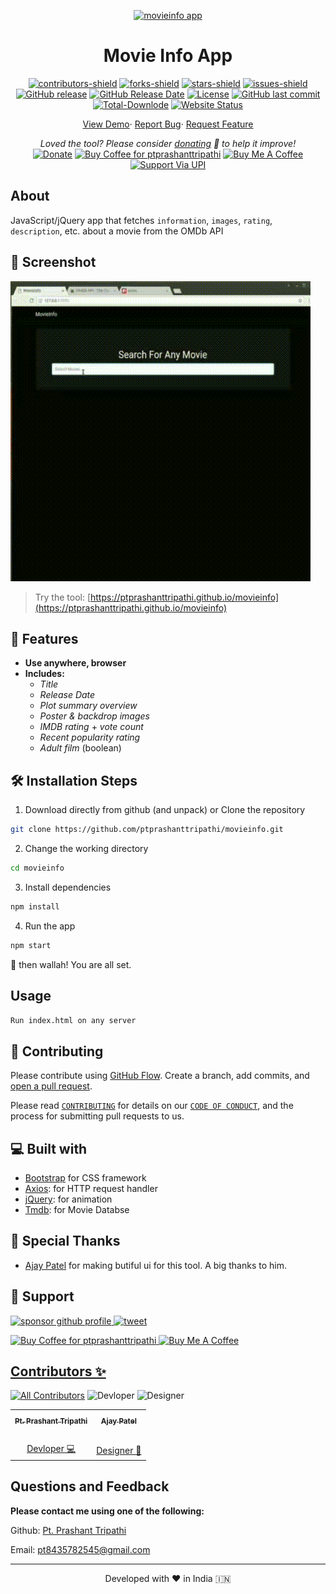 <p align="center"><a href="https://ptprashanttripathi.github.io/movieinfo"><img alt="movieinfo app" src="https://i.imgur.com/IVOhZJi.jpg" width="150vw"/></a></p>
<h1 align="center">Movie Info App</h1>
<p align="center">
	<a href="https://github.com/PtPrashantTripathi/movieinfo/graphs/contributors"><img alt="contributors-shield" src="https://img.shields.io/github/contributors/ptprashanttripathi/movieinfo.svg?style=flat-square"/></a>
	<a href="https://github.com/PtPrashantTripathi/movieinfo/network/members"><img alt="forks-shield" src="https://img.shields.io/github/forks/ptprashanttripathi/movieinfo.svg?style=flat-square"/></a>
	<a href="https://github.com/PtPrashantTripathi/movieinfo/stargazers"><img alt="stars-shield" src="https://img.shields.io/github/stars/ptprashanttripathi/movieinfo.svg?style=flat-square"/></a>
	<a href="https://github.com/PtPrashantTripathi/movieinfo/issues"><img alt="issues-shield" src="https://img.shields.io/github/issues/ptprashanttripathi/movieinfo.svg?style=flat-square"/></a>
	<a href="https://github.com/PtPrashantTripathi/movieinfo/releases"><img alt="GitHub release" src="https://img.shields.io/github/release/PtPrashantTripathi/movieinfo.svg?style=flat-square"/></a>
	<a href="https://github.com/PtPrashantTripathi/movieinfo/releases"><img alt="GitHub Release Date" src="https://img.shields.io/github/release-date/PtPrashantTripathi/movieinfo.svg?style=flat-square"/></a>
	<a href="https://github.com/PtPrashantTripathi/movieinfo/LICENSE"><img alt="License" src="https://img.shields.io/github/license/PtPrashantTripathi/movieinfo.svg?style=flat-square"/></a>
	<a href="https://github.com/PtPrashantTripathi/movieinfo/commits"><img alt="GitHub last commit" src="https://img.shields.io/github/last-commit/PtPrashantTripathi/movieinfo.svg?style=flat-square"/></a>
	<a href="https://github.com/PtPrashantTripathi/movieinfo/graphs/traffic"><img alt="Total-Downlode" src="https://img.shields.io/github/downloads/PtPrashantTripathi/movieinfo/total.svg?style=flat-square"/></a>
	<a href="https://ptprashanttripathi.github.io/movieinfo"><img alt="Website Status" src="https://img.shields.io/website/http/ptprashanttripathi.github.io.svg?down_message=Down&up_message=Online&style=flat-square"/></a>
</p>
<p align="center">
	<a href="https://ptprashanttripathi.github.io/movieinfo">View Demo</a>·
	<a href="https://github.com/PtPrashantTripathi/movieinfo/issues/new/choose">Report Bug</a>·
	<a href="https://github.com/PtPrashantTripathi/movieinfo/issues/new/choose">Request Feature</a>
</p>
<p align="center">
	<i>Loved the tool? Please consider <a href="https://paypal.me/ptprashanttripathi/100">donating</a> 💸 to help it improve!</i><br>
	<a href="https://paypal.me/PtPrashantTripathi"><img src="https://img.shields.io/badge/support-PayPal-blue?logo=PayPal&style=flat-square&label=Donate" alt="Donate"/></a>
	<a href='https://ko-fi.com/ptprashanttripathi' target='_blank'><img height='23' width="100" src='https://cdn.ko-fi.com/cdn/kofi3.png?v=2' alt='Buy Coffee for ptprashanttripathi' /></a>
	<a href="https://www.buymeacoffee.com/ptprashant09" target="_blank"><img src="https://cdn.buymeacoffee.com/buttons/default-orange.png" alt="Buy Me A Coffee" height="23" width="100" style="border-radius:1px" /></a>
	<a href="upi://pay?pa=pt8435782545-2@okaxis&amp;pn=PrashantTripathi&amp;cu=INR&amp;tn=support%via%UPI" target="_blank"><img src="https://i.imgur.com/xeM4cd1.jpg" alt="Support Via UPI" height="31.69" width="100" style="border-radius:1px" /></a>
</p>

## About

JavaScript/jQuery app that fetches `information`, `images`, `rating`, `description`, etc. about a movie from the OMDb API


## 🚀 Screenshot 

![screenshot](https://raw.githubusercontent.com/PtPrashantTripathi/movieinfo/master/assets/screenshot.gif)

> Try the tool: [https://ptprashanttripathi.github.io/movieinfo](https://ptprashanttripathi.github.io/movieinfo)

## 🧐 Features

- **Use anywhere, browser** 
- **Includes:**
   - *Title*
   - *Release Date*
   - *Plot summary overview*
   - *Poster & backdrop images*
   - *IMDB rating* + *vote count*
   - *Recent popularity rating*
   - *Adult film* (boolean)

## 🛠️ Installation Steps

1. Download directly from github (and unpack) or Clone the repository

```bash
git clone https://github.com/ptprashanttripathi/movieinfo.git
```

2. Change the working directory

```bash
cd movieinfo
```

3. Install dependencies

```bash
npm install
```

4. Run the app

```bash
npm start
```

🌟 then wallah! You are all set.


## Usage

```bash
Run index.html on any server
```

## 🍰 Contributing

Please contribute using [GitHub Flow](https://guides.github.com/introduction/flow). Create a branch, add commits, and [open a pull request](https://github.com/ptprashanttripathi/movieinfo/compare).

Please read [`CONTRIBUTING`](CONTRIBUTING.md) for details on our [`CODE OF CONDUCT`](CODE_OF_CONDUCT.md), and the process for submitting pull requests to us.

## 💻 Built with
- [Bootstrap](https://www.getbootstrap.com/) for CSS framework
- [Axios](https://www.axios.com): for HTTP request handler
- [jQuery](https://jquery.com/): for animation
- [Tmdb](https://themoviedb.org/): for Movie Databse 

## 🙇 Special Thanks

- [Ajay Patel](https://github.com/Ajaypatel-512) for making butiful ui for this tool. A big thanks to him.

## 🙏 Support

<p align="left">
<a href="https://www.paypal.me/ptprashanttripathi"><img src="https://ionicabizau.github.io/badges/paypal.svg" alt="sponsor github profile"/>
</a>
<a href="https://twitter.com/intent/tweet?text=Wow:&url=https%3A%2F%2Fptprashanttripathi.github.io%2Fmovieinfo">
<img src="https://img.shields.io/twitter/url?style=social&url=https%3A%2F%2Fptprashanttripathi.github.io%2Fmovieinfo" alt="tweet"/>
</a>
</p>
<p align="left">
  <a href='https://ko-fi.com/ptprashanttripathi' target='_blank'><img height='23' width="100" src='https://cdn.ko-fi.com/cdn/kofi3.png?v=2' alt='Buy Coffee for ptprashanttripathi' />
  </a>
  <a href="https://www.buymeacoffee.com/ptprashant09" target="_blank"><img src="https://cdn.buymeacoffee.com/buttons/default-orange.png" alt="Buy Me A Coffee" height="23" width="100" style="border-radius:2px" />
</p>

## Contributors ✨

[![All Contributors](https://img.shields.io/badge/all_contributors-2-orange.svg?style=flat-square)](#contributors-)
![Devloper](https://img.shields.io/badge/Devloper-Pt.%20Prashant%20Tripathi-Success.svg?style=flat-square)
![Designer](https://img.shields.io/badge/Designer-Ajay%20Patel-Success.svg?style=flat-square)

<table>
	<tr>
		<th align="center">
				<a href="https://github.com/ptprashanttripathi">
					<sub><b>Pt. Prashant Tripathi</b></sub>
				</a>
		</th>
		<th align="center">
				<a href="https://github.com/Ajaypatel-512">
					<sub><b>Ajay Patel</b></sub>
				</a>
		</th>
  	</tr>
 	<tr>
		<td align="center">
			<a href="https://github.com/ptprashanttripathi">
				<img src="https://avatars2.githubusercontent.com/u/26687933?s=200&v=4" width="100px;" alt=""/>
			</a>
		</td>
		<td align="center">
			<a href="https://github.com/Ajaypatel-512">
				<img src="https://avatars0.githubusercontent.com/u/67096679?s=200&v=4" width="100px" alt=""/>
			</a>
		</td>
	</tr>
	<tr>
		<td align="center">
			<a href="https://github.com/ptprashanttripathi/movieinfocommits?author=ptprashanttripathi" title="Code">Devloper 💻</a>
		</td>
        	<td align="center">
			<a href="https://github.com/ptprashanttripathi/movieinfocommits?author=Ajaypatel-512" title="Code">Designer 🎨</a>
		</td>
	</tr>
</table>  

## Questions and Feedback

**Please contact me using one of the following:**

Github: [Pt. Prashant Tripathi](https://github.com/ptprashanttripathi/)

Email: [pt8435782545@gmail.com](mailto:pt8435782545@gmail.com)
  
<hr>
<p align="center">
Developed with ❤️ in India 🇮🇳 
</p>
